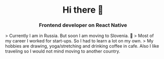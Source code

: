 <h1 align="center"> Hi there 👋 </h1>
<h3 align="center">Frontend developer on React Native</h3>
> Currently I am in Russia. But soon I am moving to Slovenia. 🌱 
> Most of my career I worked for start-ups. So I had to learn a lot on my own.
> My hobbies are drawing, yoga/stretching and drinking coffee in cafe. Also I like traveling so I would not mind moving to another country.

<!--
**MarieOsinceva/MarieOsinceva** is a ✨ _special_ ✨ repository because its `README.md` (this file) appears on your GitHub profile.

Here are some ideas to get you started:

- 🔭 I’m currently working on ...
- 🌱 I’m currently learning ...
- 👯 I’m looking to collaborate on ...
- 🤔 I’m looking for help with ...
- 💬 Ask me about ...
- 📫 How to reach me: ...
- 😄 Pronouns: ...
- ⚡ Fun fact: ...
-->
